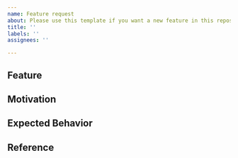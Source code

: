 ```yaml
---
name: Feature request
about: Please use this template if you want a new feature in this repository.
title: ''
labels: ''
assignees: ''

---
```


## Feature

## Motivation

## Expected Behavior

## Reference

